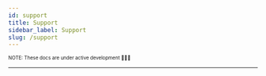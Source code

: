 ```yaml
---
id: support
title: Support
sidebar_label: Support
slug: /support
---
```


<sub><sup> NOTE: These docs are under active development 👷‍♀️👷 </sup></sub>

---
